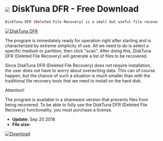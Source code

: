 # ![](https://cdn.softexe.net/static/icon/c/disktuna-dfr-9809.png) DiskTuna DFR  - Free Download

```sh
DiskTuna DFR (Deleted File Recovery) is a small but useful file recovery tool for computers running the Windows operating system.
```
[![DiskTuna DFR](https://gallery.dpcdn.pl/imgc/Tools/84913/g_-_420x350_1.5_-_x83b8e2fe-bd51-4a94-b464-03b61be3a09a.jpg)](https://softexe.net/win/disks-files/data-recovery/disktuna-dfr:ahRa.html)

The program is immediately ready for operation right after starting and is characterized by extreme simplicity of use. All we need to do is select a specific medium or partition, then click "scan". After doing this, DiskTuna DFR (Deleted File Recovery) will generate a list of files to be recovered.
 
 Since DiskTuna DFR (Deleted File Recovery) does not require installation, the user does not have to worry about overwriting data. This can of course happen, but the chance of such a situation is much smaller than with the traditional file recovery tools that we need to install on the hard disk.
 
 Attention!
 
 The program is available in a shareware version that prevents files from being recovered. To be able to fully use the DiskTuna DFR (Deleted File Recovery) functionality, you must purchase a license.


- **Update:** Sep 20 2018
- **File size:** 

[![Download](https://cdn.softexe.net/static/img/download.png)](https://softexe.net/win/disks-files/data-recovery/disktuna-dfr:ahRa.html)

